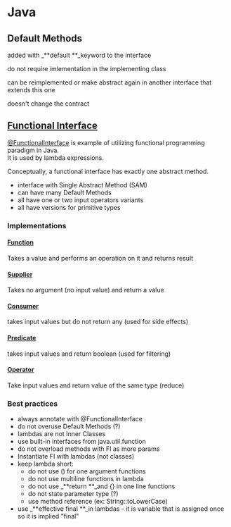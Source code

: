 # Java

## Default Methods

added with _**default **_keyword to the interface

do not require imlementation in the implementing class

can be reimplemented or make abstract again in another interface that extends this one

doesn't change the contract

## [Functional Interface](https://docs.oracle.com/javase/8/docs/api/java/util/function/package-summary.html)

[@FunctionalInterface](https://docs.oracle.com/javase/8/docs/api/java/lang/FunctionalInterface.html) is example of utilizing functional programming paradigm in Java.\
It is used by lambda expressions.

Conceptually, a functional interface has exactly one abstract method.

* interface with Single Abstract Method (SAM)
* can have many Default Methods
* all have one or two input operators variants
* all have versions for primitive types

### Implementations

#### [Function](https://docs.oracle.com/javase/8/docs/api/java/util/function/Function.html)

Takes a value and performs an operation on it and returns result

#### [Supplier](https://docs.oracle.com/javase/8/docs/api/java/util/function/Supplier.html)

Takes no argument (no input value) and return a value

#### [Consumer](https://docs.oracle.com/javase/8/docs/api/java/util/function/Consumer.html)

takes input values but do not return any (used for side effects)

#### [Predicate](https://docs.oracle.com/javase/8/docs/api/java/util/function/Predicate.html)

takes input values and return boolean (used for filtering)

#### [Operator](https://docs.oracle.com/javase/8/docs/api/java/util/function/BinaryOperator.html)

Take input values and return value of the same type (reduce)

### Best practices

* always annotate with @FunctionalInterface
* do not overuse Default Methods (?)
* lambdas are not Inner Classes
* use built-in interfaces from java.util.function
* do not overload methods with FI as more params
* Instantiate FI with lambdas (not classes)
* keep lambda short:
  * do not use () for one argument functions
  * do not use multiline functions in lambda
  * do not use _**return **_and {} in one line functions
  * do not state parameter type (?)
  * use method reference (ex: String::toLowerCase)
* use _**effective final **_in lambdas - it is variable that is assigned once so it is implied "final"
